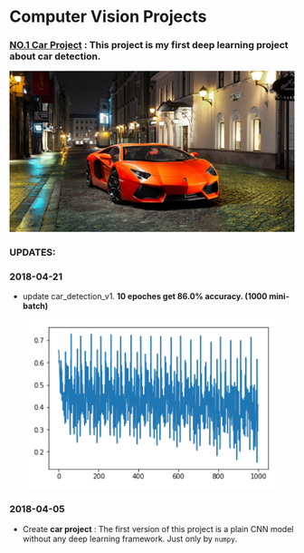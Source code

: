 # Computer Vision Projects

### [NO.1  Car Project](https://github.com/LonelySqrt/ComputerVisionProjects/blob/master/car_project) : This project is my first deep learning project about car detection.<br>

<div align="center">
  <img src="images/supercar.jpg" /><br>
</div>

### UPDATES:

### 2018-04-21 <br>
* update car_detection_v1. **10 epoches get 86.0% accuracy. (1000 mini-batch)**
<div align="center">
  <img src="images/10-epoches-cost.png" height="300" width="440"  /><br>
</div>

### 2018-04-05 <br>
* Create **car project** : The first version of this project is a plain CNN model without any deep learning framework. Just only by `numpy`.

